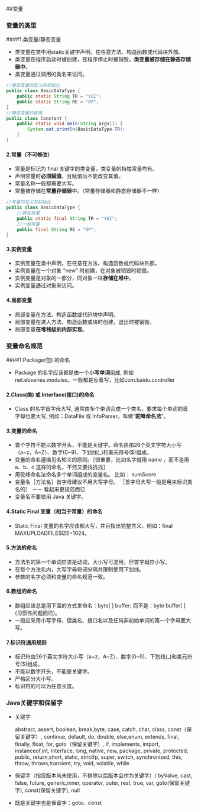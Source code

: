 ##变量

### 变量的类型

####1.类变量/静态变量

- 类变量在类中用static关键字声明，在任意方法、构造函数或代码块外部。
- 类变量在程序启动时被创建，在程序停止时被销毁。**类变量被存储在静态存储器中**。
- 类变量通过调用的类名来访问。

```java
//静态变量的定义并初始化
public class BasicDataType {
    public static String TR = "YUI";
    public static String RE = "OP";
}
//静态变量的使用
public class Constant {
    public static void main(String args[]) {
        System.out.println(BasicDataType.TR);
    }
}
```

#### 2.常量（不可修改）

- 常量是标记为 final 关键字的类变量，类变量的特性常量均有。 
- 声明常量时**必须赋值**，且赋值后不能改变其值。
- 常量名称一般都需要大写。
- 常量被存储在**常量存储器**中。（常量存储器和静态存储器不一样）

```java
//常量的定义并初始化
public class BasicDataType {
    //静态常量
    public static final String TR = "YUI";
    //一般常量
    public final String RE = "OP";
}
```

#### 3.实例变量

- 实例变量在类中声明，在任意在方法、构造函数或代码块外部。
- 实例变量在一个对象 "new" 时创建，在对象被销毁时销毁。
- 实例变量是对象的一部分，同对象一样**存储在堆中**。
- 实例变量通过对象来访问。

#### 4.局部变量

- 局部变量在方法、构造函数或代码块中声明。
- 局部变量在进入方法、构造函数或块时创建，退出时被销毁。
- 局部变量**在堆栈级别内部实现**。

### 变量命名规范

####1.Package(包) 的命名

- Package 的名字应该都是由一个**小写单词**组成, 例如 net.ebseries.modules。一般都是反着写，比如com.baidu.controller

#### 2.Class(类) 或 Interface(接口)的命名

- Class 的名字首字母大写, 通常由多个单词合成一个类名，要求每个单词的首字母也要大写, 例如：DataFile 或 InfoParser。叫做“**驼峰命名法**”。

#### 3.变量的命名

- 首个字符不能以数字开头，不能是关键字。命名由由26个英文字符大小写（a~z，A~Z）、数字(0~9)、下划线(_)和美元符号($)组成。
- 变量的命名遵循见名知义的原则。［很重要，比如名字就用 name ，而不是用 a、b、c 这样的命名，不然又要找找找］
- 用驼峰命名法命名多个单词组成的变量名。 比如： sumScore 
- 变量名［方法名］首字母建议不用大写字母。   ［首字母大写一般是用来标识类名的］  －－ 看起来更规范而已
- 变量名不要使用 Java 关键字。

#### 4.Static Final 变量（相当于常量）的命名

- Static Final 变量的名字应该都大写，并且指出完整含义，例如：final MAXUPLOADFILESIZE=1024。

#### 5.方法的命名

- 方法名的第一个单词应该是动词，大小写可混用，但首字母应小写。
- 在每个方法名内，大写字母将词分隔并限制使用下划线。
- 参数的名字必须和变量的命名规范一致。

#### 6.数组的命名

- 数组应该总是用下面的方式来命名：byte[ ] buffer; 而不是：byte buffer[ ] (习惯性问题而已)。
- 一般应采用小写字母，但类名、接口名以及任何非初始单词的第一个字母要大写。

#### 7.标识符通用规则

- 标识符由26个英文字符大小写（a~z，A~Z）、数字(0~9)、下划线(_)和美元符号($)组成。
- 不能以数字开头，不能是关键字。
- 严格区分大小写。
- 标识符的可以为任意长度。

### Java关键字和保留字

- 关键字

  abstract, assert, boolean, break,byte, case, catch, char, class, const（保留关键字）, continue, default, do, double, else,enum, extends, final, finally, float, for, goto（保留关键字）, if, implements, import, instanceof,int, interface, long, native, new, package, private, protected, public, return,short, static, strictfp, super, switch, synchronized, this, throw, throws,transient, try, void, volatile, while

- 保留字（指现版本尚未使用，不排除以后版本会作为关键字）/
  byValue, cast, false, future, generic,inner, operator, outer, rest, true, var, goto(保留关键字), const(保留关键字), null

- 既是关键字也是保留字：goto、const


